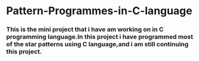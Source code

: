 # Pattern-Programmes-in-C-language

### This is the mini project that i have am working on in C programming language.In this project i have programmed most of the star patterns using C language,and i am still continuing this project.
